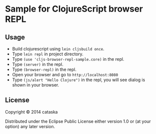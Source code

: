 # Sample for ClojureScript browser REPL

## Usage

- Build clojurescript using `lein cljsbuild once`.
- Type `lein repl` in project directory.
- Type `(use 'cljs-browser-repl-sample.core)` in the repl.
- Type `(server)` in the repl.
- Type `(browser-repl)` in the repl.
- Open your browser and go to `http://localhost:8080`
- Type `(js/alert "Hello Clojure")` in the repl, you will see dialog is shown in your browser.

## License

Copyright © 2014 cataska

Distributed under the Eclipse Public License either version 1.0 or (at
your option) any later version.
